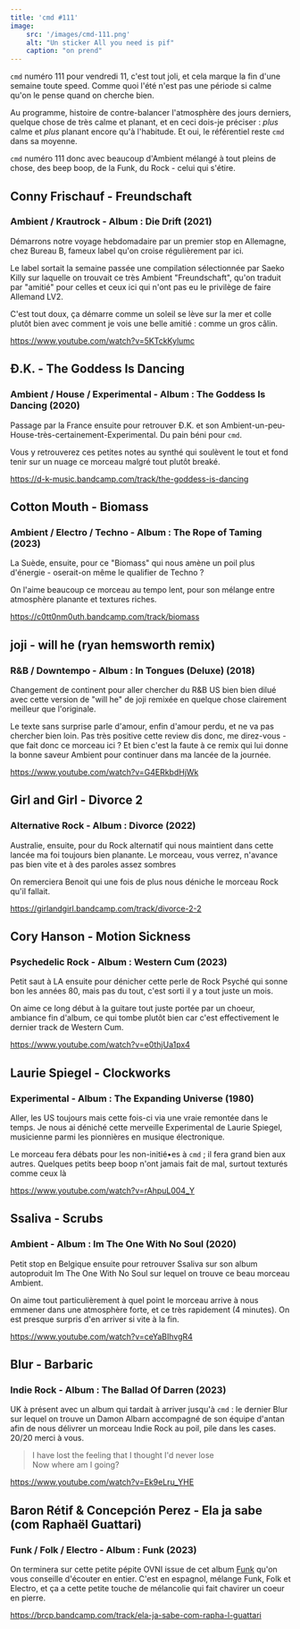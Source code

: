 ```yaml
---
title: 'cmd #111'
image:
    src: '/images/cmd-111.png'
    alt: "Un sticker All you need is pif"
    caption: "on prend"
---
```


`cmd` numéro 111 pour vendredi 11, c'est tout joli, et cela marque la fin d'une semaine toute speed. Comme quoi l'été n'est pas une période si calme qu'on le pense quand on cherche bien.

Au programme, histoire de contre-balancer l'atmosphère des jours derniers, quelque chose de très calme et planant, et en ceci dois-je préciser : _plus_ calme et _plus_ planant encore qu'à l'habitude. Et oui, le référentiel reste `cmd` dans sa moyenne.

`cmd` numéro 111 donc avec beaucoup d'Ambient mélangé à tout pleins de chose, des beep boop, de la Funk, du Rock - celui qui s'étire.

## Conny Frischauf - Freundschaft
### Ambient / Krautrock - Album : Die Drift (2021)

Démarrons notre voyage hebdomadaire par un premier stop en Allemagne, chez Bureau B, fameux label qu'on croise régulièrement par ici.

Le label sortait la semaine passée une compilation sélectionnée par Saeko Killy sur laquelle on trouvait ce très Ambient "Freundschaft", qu'on traduit par "amitié" pour celles et ceux ici qui n'ont pas eu le privilège de faire Allemand LV2. 

C'est tout doux, ça démarre comme un soleil se lève sur la mer et colle plutôt bien avec comment je vois une belle amitié : comme un gros câlin.

https://www.youtube.com/watch?v=5KTckKylumc



## Đ.K. - The Goddess Is Dancing
### Ambient / House / Experimental - Album : The Goddess Is Dancing (2020)

Passage par la France ensuite pour retrouver Đ.K. et son Ambient-un-peu-House-très-certainement-Experimental. Du pain béni pour `cmd`.

Vous y retrouverez ces petites notes au synthé qui soulèvent le tout et fond tenir sur un nuage ce morceau malgré tout plutôt breaké.

https://d-k-music.bandcamp.com/track/the-goddess-is-dancing


## Cotton Mouth - Biomass 
### Ambient / Electro / Techno - Album : The Rope of Taming (2023)

La Suède, ensuite, pour ce "Biomass" qui nous amène un poil plus d'énergie - oserait-on même le qualifier de Techno ?

On l'aime beaucoup ce morceau au tempo lent, pour son mélange entre atmosphère planante et textures riches.

https://c0tt0nm0uth.bandcamp.com/track/biomass



## joji - will he (ryan hemsworth remix)
### R&B / Downtempo - Album : In Tongues (Deluxe) (2018)

Changement de continent pour aller chercher du R&B US bien bien dilué avec cette version de "will he" de joji remixée en quelque chose clairement meilleur que l'originale.

Le texte sans surprise parle d'amour, enfin d'amour perdu, et ne va pas chercher bien loin. Pas très positive cette review dis donc, me direz-vous - que fait donc ce morceau ici ? Et bien c'est la faute à ce remix qui lui donne la bonne saveur Ambient pour continuer dans ma lancée de la journée.

https://www.youtube.com/watch?v=G4ERkbdHjWk



## Girl and Girl - Divorce 2 
### Alternative Rock -  Album : Divorce (2022)

Australie, ensuite, pour du Rock alternatif qui nous maintient dans cette lancée ma foi toujours bien planante. Le morceau, vous verrez, n'avance pas bien vite et à des paroles assez sombres

On remerciera Benoit qui une fois de plus nous déniche le morceau Rock qu'il fallait.

https://girlandgirl.bandcamp.com/track/divorce-2-2



## Cory Hanson - Motion Sickness 
### Psychedelic Rock - Album : Western Cum (2023)

Petit saut à LA ensuite pour dénicher cette perle de Rock Psyché qui sonne bon les années 80, mais pas du tout, c'est sorti il y a tout juste un mois.

On aime ce long début à la guitare tout juste portée par un choeur, ambiance fin d'album, ce qui tombe plutôt bien car c'est effectivement le dernier track de Western Cum.

https://www.youtube.com/watch?v=e0thjUa1px4



## Laurie Spiegel - Clockworks 
### Experimental - Album : The Expanding Universe (1980)

Aller, les US toujours mais cette fois-ci via une vraie remontée dans le temps. Je nous ai déniché cette merveille Experimental de Laurie Spiegel, musicienne parmi les pionnières en musique électronique.

Le morceau fera débats pour les non-initié•es à `cmd` ; il fera grand bien aux autres. Quelques petits beep boop n'ont jamais fait de mal, surtout texturés comme ceux là

https://www.youtube.com/watch?v=rAhpuL004_Y



## Ssaliva - Scrubs 
### Ambient - Album : Im The One With No Soul (2020)

Petit stop en Belgique ensuite pour retrouver Ssaliva sur son album autoproduit Im The One With No Soul sur lequel on trouve ce beau morceau Ambient.

On aime tout particulièrement à quel point le morceau arrive à nous emmener dans une atmosphère forte, et ce très rapidement (4 minutes). On est presque surpris d'en arriver si vite à la fin.

https://www.youtube.com/watch?v=ceYaBIhvgR4



## Blur - Barbaric 
### Indie Rock - Album : The Ballad Of Darren (2023)

UK à présent avec un album qui tardait à arriver jusqu'à `cmd` : le dernier Blur sur lequel on trouve un Damon Albarn accompagné de son équipe d'antan afin de nous délivrer un morceau Indie Rock au poil, pile dans les cases. 20/20 merci à vous.

> I have lost the feeling that I thought I'd never lose <br/>
> Now where am I going?<br/>

https://www.youtube.com/watch?v=Ek9eLru_YHE

## Baron Rétif & Concepción Perez - Ela ja sabe (com Raphaël Guattari)
### Funk / Folk / Electro - Album : Funk (2023)

On terminera sur cette petite pépite OVNI issue de cet album [Funk](https://brcp.bandcamp.com/album/funk) qu'on vous conseille d'écouter en entier. C'est en espagnol, mélange Funk, Folk et Electro, et ça a cette petite touche de mélancolie qui fait chavirer un coeur en pierre.

https://brcp.bandcamp.com/track/ela-ja-sabe-com-rapha-l-guattari
